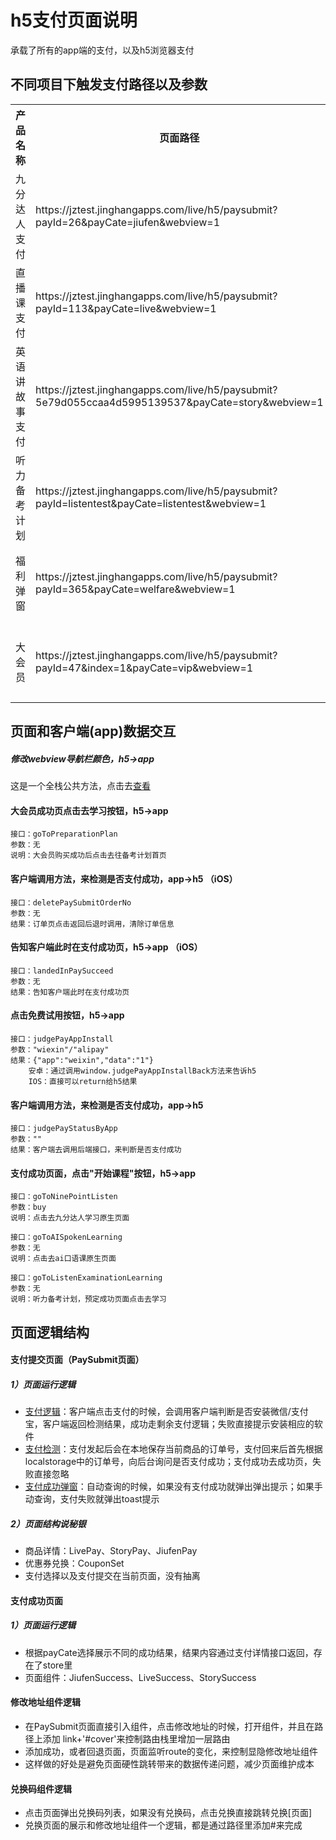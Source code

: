 <!-- 模块大标题 -->
# h5支付页面说明
<!-- 模块说明 -->
承载了所有的app端的支付，以及h5浏览器支付

<!--项目功能模块说明-->
## 不同项目下触发支付路径以及参数
<table>
    <tr>
        <th>产品名称</th>
        <th>页面路径</th>
        <th>传参说明</th>
    </tr>
    <tr>
        <td rowspan='2'>九分达人支付</td>
        <td rowspan='2'>https://jztest.jinghangapps.com/live/h5/paysubmit?payId=26&payCate=jiufen&webview=1</td>
        <td>payId：可以不准，但是必须有</td>
    </tr>
    <tr>
        <td>payCate：jiufen</td>
    </tr>
    <tr>
        <td rowspan='2'>直播课支付</td>
        <td rowspan='2'>https://jztest.jinghangapps.com/live/h5/paysubmit?payId=113&payCate=live&webview=1</td>
        <td>payId：直播课ID</td>
    </tr>
    <tr>
        <td>payCate：live</td>
    </tr>
    <tr>
        <td rowspan='2'>英语讲故事支付</td>
        <td rowspan='2'>https://jztest.jinghangapps.com/live/h5/paysubmit?5e79d055ccaa4d5995139537&payCate=story&webview=1</td>
        <td>payId：故事课程ID</td>
    </tr>
    <tr>
        <td>payCate：story</td>
    </tr>
    <tr>
        <td rowspan='2'>听力备考计划</td>
        <td rowspan='2'>https://jztest.jinghangapps.com/live/h5/paysubmit?payId=listentest&payCate=listentest&webview=1</td>
        <td>payId：listentest(写死)</td>
    </tr>
    <tr>
        <td>payCate：listentest</td>
    </tr>
    <tr>
        <td rowspan='2'>福利弹窗</td>
        <td rowspan='2'>https://jztest.jinghangapps.com/live/h5/paysubmit?payId=365&payCate=welfare&webview=1</td>
        <td>payId：福利弹窗goodsid</td>
    </tr>
    <tr>
        <td>payCate：welfare</td>
    </tr>
    <tr>
        <td rowspan='2'>大会员</td>
        <td rowspan='2'>https://jztest.jinghangapps.com/live/h5/paysubmit?payId=47&index=1&payCate=vip&webview=1</td>
        <td>payId：大会员列表中的id</td>
    </tr>
    <tr>
        <td>payCate：vip(写死)</td>
    </tr>
</table>

<!-- 页面bridge交互说明 -->
## 页面和客户端(app)数据交互
##### 修改webview导航栏颜色，h5→app
这是一个全栈公共方法，点击去[查看](../utils/bridge.md)
#### 大会员成功页点击去学习按钮，h5→app
```
接口：goToPreparationPlan
参数：无
说明：大会员购买成功后点击去往备考计划首页
```
#### 客户端调用方法，来检测是否支付成功，app→h5 （iOS）
```
接口：deletePaySubmitOrderNo
参数：无
结果：订单页点击返回后退时调用，清除订单信息
```
#### 告知客户端此时在支付成功页，h5→app （iOS）
```
接口：landedInPaySucceed
参数：无
结果：告知客户端此时在支付成功页
```
#### 点击免费试用按钮，h5→app
```
接口：judgePayAppInstall
参数："wiexin"/"alipay"
结果：{"app":"weixin","data":"1"}
    安卓：通过调用window.judgePayAppInstallBack方法来告诉h5
    IOS：直接可以return给h5结果
```
#### 客户端调用方法，来检测是否支付成功，app→h5
```
接口：judgePayStatusByApp
参数：""
结果：客户端去调用后端接口，来判断是否支付成功
```
<!-- 页面bridge交互说明 -->
#### 支付成功页面，点击"开始课程"按钮，h5→app
```
接口：goToNinePointListen
参数：buy
说明：点击去九分达人学习原生页面
```
```
接口：goToAISpokenLearning
参数：无
说明：点击去ai口语课原生页面
```
```
接口：goToListenExaminationLearning
参数：无
说明：听力备考计划，预定成功页面点击去学习
```


<!-- 逻辑结构 -->
## 页面逻辑结构
<!-- 单个页面说明 -->
#### 支付提交页面（PaySubmit页面）
##### 1）页面运行逻辑
- [支付逻辑]()：客户端点击支付的时候，会调用客户端判断是否安装微信/支付宝，客户端返回检测结果，成功走剩余支付逻辑；失败直接提示安装相应的软件
- [支付检测]()：支付发起后会在本地保存当前商品的订单号，支付回来后首先根据localstorage中的订单号，向后台询问是否支付成功；支付成功去成功页，失败直接忽略
- [支付成功弹窗]()：自动查询的时候，如果没有支付成功就弹出弹出提示；如果手动查询，支付失败就弹出toast提示
##### 2）页面结构说秘银
- 商品详情：LivePay、StoryPay、JiufenPay
- 优惠券兑换：CouponSet
- 支付选择以及支付提交在当前页面，没有抽离

<!-- 单个页面说明 -->
#### 支付成功页面
##### 1）页面运行逻辑
- 根据payCate选择展示不同的成功结果，结果内容通过支付详情接口返回，存在了store里
- 页面组件：JiufenSuccess、LiveSuccess、StorySuccess

#### 修改地址组件逻辑
- 在PaySubmit页面直接引入组件，点击修改地址的时候，打开组件，并且在路径上添加  link+'#cover'来控制路由栈里增加一层路由
- 添加成功，或者回退页面，页面监听route的变化，来控制显隐修改地址组件
- 这样做的好处是避免页面硬性跳转带来的数据传递问题，减少页面维护成本

#### 兑换码组件逻辑
- 点击页面弹出兑换码列表，如果没有兑换码，点击兑换直接跳转兑换[页面]
- 兑换页面的展示和修改地址组件一个逻辑，都是通过路径里添加#来完成
